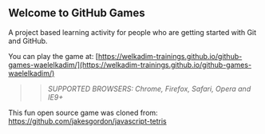 ## Welcome to GitHub Games

A project based learning activity for people who are getting started with Git and GitHub.

You can play the game at: [https://welkadim-trainings.github.io/github-games-waelelkadim/](https://welkadim-trainings.github.io/github-games-waelelkadim/)

>> _*SUPPORTED BROWSERS*: Chrome, Firefox, Safari, Opera and IE9+_

This fun open source game was cloned from: https://github.com/jakesgordon/javascript-tetris
